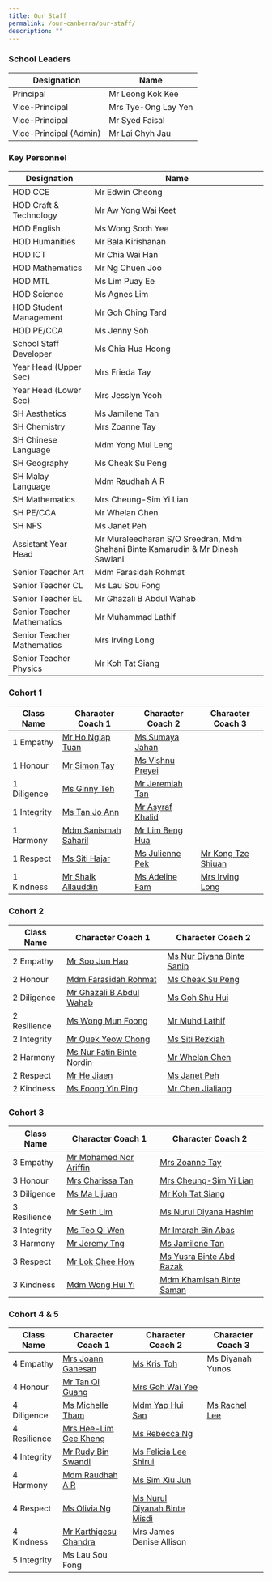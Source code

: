 ```yaml
---
title: Our Staff
permalink: /our-canberra/our-staff/
description: ""
---
```

### School Leaders

| Designation | Name |
| -------- | -------- |
|Principal|Mr Leong Kok Kee|
|Vice-Principal|Mrs Tye-Ong Lay Yen|
|Vice-Principal|Mr Syed Faisal|
|Vice-Principal (Admin)|Mr Lai Chyh Jau|

### Key Personnel

| Designation | Name |
| -------- | -------- |
|HOD CCE|Mr Edwin Cheong|
|HOD Craft &amp; Technology|Mr Aw Yong Wai Keet|
|HOD English|Ms Wong Sooh Yee|
|HOD Humanities|Mr Bala Kirishanan|
|HOD ICT|Mr Chia Wai Han|
|HOD Mathematics|Mr Ng Chuen Joo|
|HOD MTL|Ms Lim Puay Ee|
|HOD Science|Ms Agnes Lim|
|HOD Student Management|Mr Goh Ching Tard|
|HOD PE/CCA|Ms Jenny Soh|
|School Staff Developer|Ms Chia Hua Hoong|
|Year Head (Upper Sec)|Mrs Frieda Tay|
|Year Head (Lower Sec)|Mrs Jesslyn Yeoh|
|SH Aesthetics|Ms Jamilene Tan|
|SH Chemistry|Mrs Zoanne Tay|
|SH Chinese Language|Mdm Yong Mui Leng|
|SH Geography|Ms Cheak Su Peng|
|SH Malay Language|Mdm Raudhah A R|
|SH Mathematics|Mrs Cheung-Sim Yi Lian|
|SH PE/CCA|Mr Whelan Chen|
|SH NFS|Ms Janet Peh|
|Assistant Year Head|Mr Muraleedharan S/O Sreedran, Mdm Shahani Binte Kamarudin &amp; Mr Dinesh Sawlani|
|Senior Teacher Art|Mdm Farasidah Rohmat|
|Senior Teacher CL|Ms Lau Sou Fong|
|Senior Teacher EL|Mr Ghazali B Abdul Wahab|
|Senior Teacher Mathematics|Mr Muhammad Lathif|
|Senior Teacher Mathematics|Mrs Irving Long|
|Senior Teacher Physics|Mr Koh Tat Siang|

### Cohort 1

| Class Name | Character Coach 1 | Character Coach 2 |Character Coach 3 |
| -------- | -------- | -------- | -------- |
| 1 Empathy| [Mr Ho Ngiap Tuan](mailto:ho_ngiap_tuan@schools.gov.sg)| [Ms Sumaya Jahan](mailto:sumaya_jahan@schools.gov.sg)|
| 1 Honour| [Mr Simon Tay](mailto:tay_seng_how@schools.gov.sg) | [Ms Vishnu Preyei](mailto:vishnu_preyei@schools.gov.sg)|
| 1 Diligence|[Ms Ginny Teh](mailto:teh_hooi_ching@schools.gov.sg)| [Mr Jeremiah Tan](mailto:jeremiah_tan_teck_xuan@schools.gov.sg)|
| 1 Integrity | [Ms Tan Jo Ann](mailto:tan_jo_ann@schools.gov.sg) | [Mr Asyraf Khalid](mailto:muhammad_asyraf_khalid@schools.gov.sg)|
| 1 Harmony| [Mdm Sanismah Saharil](mailto:sanismah_saharil@schools.gov.sg)  | [Mr Lim Beng Hua](mailto:lim_beng_hua@schools.gov.sg) |
| 1 Respect| [Ms Siti Hajar](mailto:siti_hajar_ali@schools.gov.sg)| [Ms Julienne Pek](mailto:pek_jun_lang@schools.gov.sg) | [Mr Kong Tze Shiuan](mailto:kong_tze_shiuan@schools.gov.sg) |
| 1 Kindness| [Mr Shaik Allauddin](mailto:shaik_allauddin_kamaldeen@schools.gov.sg) | [Ms Adeline Fam](mailto:fam_rongen_adeline@schools.gov.sg)| [Mrs Irving Long](mailto:irving_quah@schools.gov.sg) |

### Cohort 2

| Class Name | Character Coach 1 | Character Coach 2 |
| -------- | -------- | -------- |
| 2 Empathy    | [Mr Soo Jun Hao](mailto:soo_jun_hao@schools.gov.sg) | [Ms Nur Diyana Binte Sanip](mailto:nur_diyana_mohamad_sanip@schools.gov.sg) |
| 2 Honour     | [Mdm Farasidah Rohmat](mailto:farasidah_rohmat@schools.gov.sg) | [Ms Cheak Su Peng](mailto:cheak_su_peng@schools.gov.sg)|
| 2 Diligence     |[Mr Ghazali B Abdul Wahab](mailto:Ghazali_B_Abdul_Wahab@schools.gov.sg)| [Ms Goh Shu Hui](mailto:goh_shu_hui_b@schools.gov.sg) |
| 2 Resilience     | [Ms Wong Mun Foong](mailto:wong_mun_foong@schools.gov.sg) | [Mr Muhd Lathif](mailto:muhamad_lathif_yunus@schools.gov.sg) |
| 2 Integrity    | [Mr Quek Yeow Chong](mailto:quek_yeow_chong@schools.gov.sg) | [Ms Siti Rezkiah](mailto:siti_rezkiah_mohd_radzelee@schools.gov.sg) |
| 2 Harmony     | [Ms Nur Fatin Binte Nordin](mailto:nur_fatin_nordin@schools.gov.sg) | [Mr Whelan Chen](mailto:whelan_chen_jianming@schools.gov.sg)|
| 2 Respect     | [Mr He Jiaen](mailto:he_jiaen@schools.gov.sg) | [Ms Janet Peh](mailto:peh_chew_kher_janet@schools.gov.sg) |
| 2 Kindness     | [Ms Foong Yin Ping](mailto:foong_yin_ping@schools.gov.sg) | [Mr Chen Jialiang](mailto:chen_jialiang@schools.gov.sg) |

### Cohort 3

| Class Name | Character Coach 1 | Character Coach 2 |
| -------- | -------- | -------- |
| 3 Empathy | [Mr Mohamed Nor Ariffin](mailto:mohamed_nor_ariffin_ismail@schools.gov.sg) | [Mrs Zoanne Tay](mailto:sim_li_wen@schools.gov.sg)|
| 3 Honour | [Mrs Charissa Tan](mailto:lee_soo_erng_charissa@schools.gov.sg) | [Mrs Cheung-Sim Yi Lian](mailto:sim_yi_lian@schools.gov.sg) |
| 3 Diligence | [Ms Ma Lijuan](mailto:ma_lijuan@schools.gov.sg) | [Mr Koh Tat Siang](mailto:koh_tat_siang@schools.gov.sg) |
| 3 Resilience | [Mr Seth Lim](mailto:seth_lim_jun_hua@schools.gov.sg) | [Ms Nurul Diyana Hashim](mailto:nurul_diyana_hashim@schools.gov.sg) |
| 3 Integrity | [Ms Teo Qi Wen](mailto:teo_qi_wen@schools.gov.sg)| [Mr Imarah Bin Abas](mailto:imarah_b_abas@schools.gov.sg) |
| 3 Harmony | [Mr Jeremy Tng](mailto:jeremy_tng_ying_xiang@schools.gov.sg) | [Ms Jamilene Tan](mailto:jamilene_tan_hui_peng@schools.gov.sg) |
| 3 Respect| [Mr Lok Chee How](mailto:lok_chee_how@schools.gov.sg) | [Ms Yusra Binte Abd Razak](mailto:yusra_abd_razak@schools.gov.sg) |
| 3 Kindness |[Mdm Wong Hui Yi](mailto:wong_hui_yi@schools.gov.sg) | [Mdm Khamisah Binte Saman](mailto:khamisah_saman@schools.gov.sg) |

### Cohort 4 &amp; 5

| Class Name | Character Coach 1 | Character Coach 2 |Character Coach 3 |
| -------- | -------- | -------- | -------- |
| 4 Empathy    | [Mrs Joann Ganesan](mailto:joann_david@schools.gov.sg) | [Ms Kris Toh](mailto:toh_zi_qi@schools.gov.sg) | Ms Diyanah Yunos|
| 4 Honour     | [Mr Tan Qi Guang](mailto:tan_qi_guang@schools.gov.sg) | [Mrs Goh Wai Yee](mailto:chia_wai_yee@schools.gov.sg) |
| 4 Diligence     |[Ms Michelle Tham](mailto:tham_michelle@schools.gov.sg) | [Mdm Yap Hui San](mailto:yap_hui_san@schools.gov.sg) |[Ms Rachel Lee](mailto:lee_wen_qing_rachel@schools.gov.sg) |
| 4 Resilience     | [Mrs Hee-Lim Gee Kheng](mailto:hee_lim_gee_kheng@schools.gov.sg) | [Ms Rebecca Ng](mailto:ng_li_min_rebecca@schools.gov.sg) |
| 4 Integrity    | [Mr Rudy Bin Swandi](mailto:rudy_swandi@schools.gov.sg) | [Ms Felicia Lee Shirui](mailto:felicia_lee_shirui@schools.gov.sg) |
| 4 Harmony     | [Mdm Raudhah A R](mailto:raudhah_abdul_rahim@schools.gov.sg) | [Ms Sim Xiu Jun](mailto:sim_xiu_jun@schools.gov.sg)| 
| 4 Respect     | [Ms Olivia Ng](mailto:ng_liting_olivia@schools.gov.sg)| [Ms Nurul Diyanah Binte Misdi](mailto:nurul_diyanah_misdi@schools.gov.sg)|
| 4 Kindness     | [Mr Karthigesu Chandra](mailto:karthigesu_chandra@schools.gov.sg)| Mrs James Denise Allison |
| 5 Integrity    | Ms Lau Sou Fong |